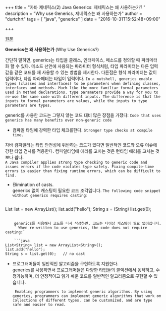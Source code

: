 +++
title = "자바 제네릭스(2) Java Generics: 제네릭스는 왜 사용하는가? "
description = "Why use Generics, 제네릭스는 왜 사용하는가"
author = "durtchrt"
tags = [ "java", "generics" ]
date = "2016-10-31T15:52:48+09:00"

+++

[원문](https://docs.oracle.com/javase/tutorial/java/generics/why.html)

**Generics는 왜 사용하는가**  (Why Use Generics?)

간단히 말하면, generics는 타입을 클래스, 인터페이스, 메소드를 정의할 때 파라메터화 할 수 있다. 메소드 선언에 사용되는 파라미터 형식처럼, 타입 파라미터는 다른 입력값을 같은 코드를 재 사용할 수 있는 방법을 제시한다. 다른점은 형식 파라미터는 값이 입력이다, 타입 파라메터는 타입이 입력이다. 
`In a nutshell, generics enable types (classes and interfaces) to be parameters when defining classes, interfaces and methods. Much like the more familiar formal parameters used in method declarations, type parameters provide a way for you to re-use the same code with different inputs. The difference is that the inputs to formal parameters are values, while the inputs to type parameters are types.`

generic를 사용한 코드는 그렇지 않는 코드 대비 많은 장점을 가졌다:
`Code that uses generics has many benefits over non-generic code`

- 컴파일 타임에 강력한 타입 체크를한다.
`Stronger type checks at compile time.`
  
 자바 컴파일러는 타입 안전성에 위반하는 코드가 있다면 일반적인 코드와 오류 이슈에 강한 타입 검사를 적용한다. 컴파일타임에 에러를 고치는 것은 런타임 에러를 고치는 것 보다 쉽다.  
`A Java compiler applies strong type checking to generic code and issues errors if the code violates type safety. Fixing compile-time errors is easier than fixing runtime errors, which can be difficult to find.`


- Elimination of casts. <br/>
    generics 없이 캐스팅이 필요한 코드 조각입니다.
    `The following code snippet without generics requires casting:`

    ```java
List list = new ArrayList();
list.add("hello");
String s = (String) list.get(0);
```

    generics를 사용해서 코드를 다시 작성하면, 코드는 더이상 캐스팅이 필요 없어집니다.
    ` When re-written to use generics, the code does not require casting:`

    ```java
List<String> list = new ArrayList<String>();
list.add("hello");
String s = list.get(0);   // no cast
```

- 프로그래머들이 일반적인 알고리즘을 구현하도록 지원한다.<br>
generics를 사용하면서 프로그래머들은 다양한 타입들의 콜렉션에서 동작하고, 수정가능하며, 더 안정적이고 읽기 쉬운 코드를 일반적인 알고리즘으로 구현할 수 있습니다.

    ` Enabling programmers to implement generic algorithms.
By using generics, programmers can implement generic algorithms that work on collections of different types, can be customized, and are type safe and easier to read.`

